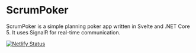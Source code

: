# ScrumPoker

ScrumPoker is a simple planning poker app written in Svelte and .NET Core 5. It uses SignalR for real-time communication.

[![Netlify Status](https://api.netlify.com/api/v1/badges/60228ebc-5a16-474b-8842-aede64441cca/deploy-status)](https://app.netlify.com/sites/agileplanner/deploys)
